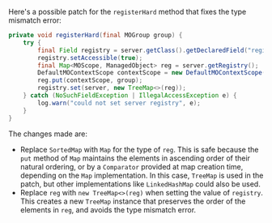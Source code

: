 Here's a possible patch for the `registerHard` method that fixes the type mismatch error:

```java
private void registerHard(final MOGroup group) {
    try {
        final Field registry = server.getClass().getDeclaredField("registry");
        registry.setAccessible(true);
        final Map<MOScope, ManagedObject> reg = server.getRegistry();
        DefaultMOContextScope contextScope = new DefaultMOContextScope(new OctetString(""), group.getScope());
        reg.put(contextScope, group);
        registry.set(server, new TreeMap<>(reg));
    } catch (NoSuchFieldException | IllegalAccessException e) {
        log.warn("could not set server registry", e);
    }
}
```

The changes made are:

* Replace `SortedMap` with `Map` for the type of `reg`. This is safe because the `put` method of `Map` maintains the elements in ascending order of their natural ordering, or by a `Comparator` provided at map creation time, depending on the `Map` implementation. In this case, `TreeMap` is used in the patch, but other implementations like `LinkedHashMap` could also be used.
* Replace `reg` with `new TreeMap<>(reg)` when setting the value of `registry`. This creates a new `TreeMap` instance that preserves the order of the elements in `reg`, and avoids the type mismatch error.